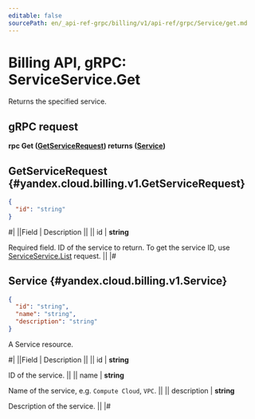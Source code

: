```yaml
---
editable: false
sourcePath: en/_api-ref-grpc/billing/v1/api-ref/grpc/Service/get.md
---
```


# Billing API, gRPC: ServiceService.Get

Returns the specified service.

## gRPC request

**rpc Get ([GetServiceRequest](#yandex.cloud.billing.v1.GetServiceRequest)) returns ([Service](#yandex.cloud.billing.v1.Service))**

## GetServiceRequest {#yandex.cloud.billing.v1.GetServiceRequest}

```json
{
  "id": "string"
}
```

#|
||Field | Description ||
|| id | **string**

Required field. ID of the service to return.
To get the service ID, use [ServiceService.List](/docs/billing/api-ref/grpc/Service/list#List) request. ||
|#

## Service {#yandex.cloud.billing.v1.Service}

```json
{
  "id": "string",
  "name": "string",
  "description": "string"
}
```

A Service resource.

#|
||Field | Description ||
|| id | **string**

ID of the service. ||
|| name | **string**

Name of the service, e.g. `Compute Cloud`, `VPC`. ||
|| description | **string**

Description of the service. ||
|#